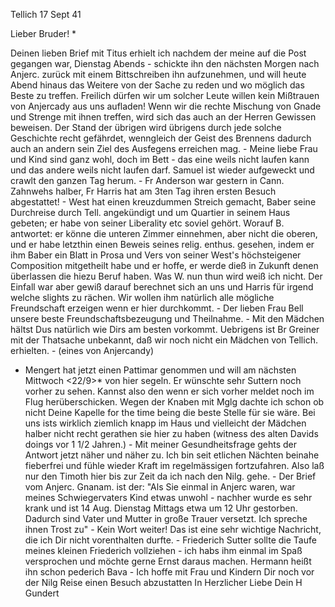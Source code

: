  Tellich 17 Sept 41

Lieber Bruder! <Hebich>*

Deinen lieben Brief mit Titus erhielt ich nachdem der meine auf die Post gegangen war, Dienstag Abends - schickte ihn den nächsten Morgen nach Anjerc. zurück mit einem Bittschreiben ihn aufzunehmen, und will heute Abend hinaus das Weitere von der Sache zu reden und wo möglich das Beste zu treffen. Freilich dürfen wir um solcher Leute willen kein Mißtrauen von Anjercady aus uns aufladen! Wenn wir die rechte Mischung von Gnade und Strenge mit ihnen treffen, wird sich das auch an der Herren Gewissen beweisen. Der Stand der übrigen wird übrigens durch jede solche Geschichte recht gefährdet, wenngleich der Geist des Brennens dadurch auch an andern sein Ziel des Ausfegens erreichen mag. - Meine liebe Frau und Kind sind ganz wohl, doch im Bett - das eine weils nicht laufen kann und das andere weils nicht laufen darf. Samuel ist wieder aufgeweckt und crawlt den ganzen Tag herum. - Fr Anderson war gestern in Cann. Zahnwehs halber, Fr Harris hat am 3ten Tag ihren ersten Besuch abgestattet! - West hat einen kreuzdummen Streich gemacht, Baber seine Durchreise durch Tell. angekündigt und um Quartier in seinem Haus gebeten; er habe von seiner Liberality etc soviel gehört. Worauf B. antwortet: er könne die unteren Zimmer einnehmen, aber nicht die oberen, und er habe letzthin einen Beweis seines relig. enthus. gesehen, indem er ihm Baber ein Blatt in Prosa und Vers von seiner West's höchsteigener Composition mitgetheilt habe und er hoffe, er werde dieß in Zukunft denen überlassen die hiezu Beruf haben. Was W. nun thun wird weiß ich nicht. Der Einfall war aber gewiß darauf berechnet sich an uns und Harris für irgend welche slights zu rächen. Wir wollen ihm natürlich alle mögliche Freundschaft erzeigen wenn er hier durchkommt. - Der lieben Frau Bell unsere beste Freundschaftsbezeugung und Theilnahme. - Mit den Mädchen hältst Dus natürlich wie Dirs am besten vorkommt. Uebrigens ist Br Greiner mit der Thatsache unbekannt, daß wir noch nicht ein Mädchen von Tellich. erhielten. - (eines von Anjercandy)

- Mengert hat jetzt einen Pattimar genommen und will am nächsten Mittwoch <22/9>* von hier segeln. Er wünschte sehr Suttern noch vorher zu sehen. Kannst also den wenn er sich vorher meldet noch im Flug herüberschicken. Wegen der Knaben mit Mglg dachte ich schon ob nicht Deine Kapelle for the time being die beste Stelle für sie wäre. Bei uns ists wirklich ziemlich knapp im Haus und vielleicht der Mädchen halber nicht recht gerathen sie hier zu haben (witness des alten Davids doings vor 1 1/2 Jahren.) - Mit meiner Gesundheitsfrage gehts der Antwort jetzt näher und näher zu. Ich bin seit etlichen Nächten beinahe fieberfrei und fühle wieder Kraft im regelmässigen fortzufahren. Also laß nur den Timoth hier bis zur Zeit da ich nach den Nilg. gehe. - Der Brief vom Anjerc. Gnanam. ist der: "Als Sie einmal in Anjerc waren, war meines Schwiegervaters Kind etwas unwohl - nachher wurde es sehr krank und ist 14 Aug. Dienstag Mittags etwa um 12 Uhr gestorben. Dadurch sind Vater und Mutter in große Trauer versetzt. Ich spreche ihnen Trost zu" - Kein Wort weiter! Das ist eine sehr wichtige Nachricht, die ich Dir nicht vorenthalten durfte. - Friederich Sutter sollte die Taufe meines kleinen Friederich vollziehen - ich habs ihm einmal im Spaß versprochen und möchte gerne Ernst daraus machen. Hermann heißt ihn schon pederich Bava - Ich hoffe mit Frau und Kindern Dir noch vor der Nilg Reise einen Besuch abzustatten
 In Herzlicher Liebe Dein H Gundert

